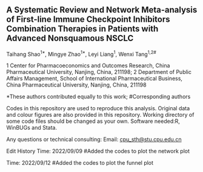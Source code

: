 ## A Systematic Review and Network Meta-analysis of First-line Immune Checkpoint Inhibitors Combination Therapies in Patients with Advanced Nonsquamous NSCLC

Taihang Shao<sup>1*</sup>, Mingye Zhao<sup>1*</sup>, Leyi Liang<sup>1</sup>, Wenxi Tang<sup>1,2#</sup>

1 Center for Pharmacoeconomics and Outcomes Research, China Pharmaceutical University, Nanjing, China, 211198; 
2 Department of Public Affairs Management, School of International Pharmaceutical Business, China Pharmaceutical University, Nanjing, China, 211198

*These authors contributed equally to this work; 
#Corresponding authors

Codes in this repository are used to reproduce this analysis.
Original data and colour figures are also provided in this repository.
Working directory of some code files should be changed as your own.
Software needed:R, WinBUGs and Stata.

Any questions or technical consulting:
Email: cpu_sth@stu.cpu.edu.cn

Edit History
Time: 2022/09/09
#Added the codes to plot the network plot

Time: 2022/09/12
#Added the codes to plot the funnel plot
